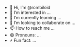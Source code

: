- 👋 Hi, I’m @rombiloid
- 👀 I’m interested in ...
- 🌱 I’m currently learning ...
- 💞️ I’m looking to collaborate on ...
- 📫 How to reach me ...
- 😄 Pronouns: ...
- ⚡ Fun fact: ...

<!---
rombiloid/rombiloid is a ✨ special ✨ repository because its `README.md` (this file) appears on your GitHub profile.
You can click the Preview link to take a look at your changes.
--->
